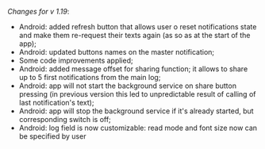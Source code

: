 _Changes for v 1.19_:
- Android: added refresh button that allows user o reset notifications state and make them re-request their texts again (as so as at the start of the app);
- Android: updated buttons names on the master notification;
- Some code improvements applied;
- Android: added message offset for sharing function; it allows to share up to 5 first notifications from the main log;
- Android: app will not start the background service on share button pressing (in previous version this led to unpredictable result of calling of last notification's text);
- Android: app will stop the background service if it's already started, but corresponding switch is off;
- Android: log field is now customizable: read mode and font size now can be specified by user

